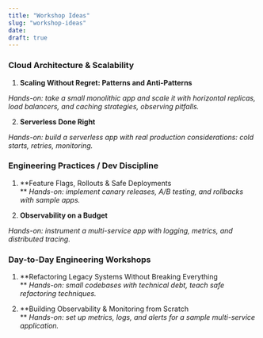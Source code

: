 ```yaml
---
title: "Workshop Ideas"
slug: "workshop-ideas"
date: 
draft: true
---
```

### **Cloud Architecture &amp; Scalability**

  1. **Scaling Without Regret: Patterns and Anti-Patterns**

 _Hands-on: take a small monolithic app and scale it with horizontal replicas,
load balancers, and caching strategies, observing pitfalls._

  2. **Serverless Done Right**

 _Hands-on: build a serverless app with real production considerations: cold
starts, retries, monitoring._

### **Engineering Practices / Dev Discipline**

  1. **Feature Flags, Rollouts &amp; Safe Deployments  
** _Hands-on: implement canary releases, A/B testing, and rollbacks with
sample apps._

  2. **Observability on a Budget**

 _Hands-on: instrument a multi-service app with logging, metrics, and
distributed tracing._

### **Day-to-Day Engineering Workshops**

  1. **Refactoring Legacy Systems Without Breaking Everything  
** _Hands-on: small codebases with technical debt, teach safe refactoring
techniques._

  2. **Building Observability &amp; Monitoring from Scratch  
** _Hands-on: set up metrics, logs, and alerts for a sample multi-service
application._

